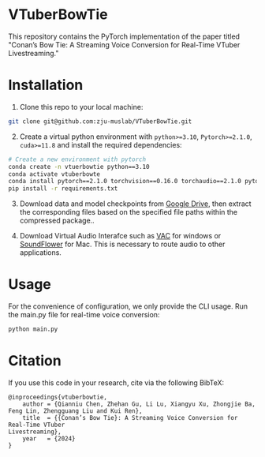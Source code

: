 # VTuberBowTie
This repository contains the PyTorch implementation of the paper titled "Conan’s Bow Tie: A Streaming Voice Conversion for Real-Time VTuber Livestreaming."


# Installation
1. Clone this repo to your local machine:
```bash
git clone git@github.com:zju-muslab/VTuberBowTie.git
``` 
2. Create a virtual python environment with `python>=3.10`, `Pytorch>=2.1.0`, `cuda>=11.8` and install the required dependencies: 
```bash
# Create a new environment with pytorch
conda create -n vtuerbowtie python==3.10
conda activate vtuberbowte
conda install pytorch==2.1.0 torchvision==0.16.0 torchaudio==2.1.0 pytorch-cuda=11.8 -c pytorch -c nvidia
pip install -r requirements.txt
```

3. Download data and model checkpoints from [Google Drive](https://drive.google.com/drive/folders/1udlOjOLfOz1sOuUsXJB4dxTSxYbkGanc?usp=sharing), then extract the corresponding files based on the specified file paths within the compressed package..

4. Download Virtual Audio Interafce such as [VAC](https://vac.muzychenko.net/en/) for windows or [SoundFlower](https://github.com/mattingalls/Soundflower) for Mac. This is necessary to route audio to other applications.

# Usage
For the convenience of configuration, we only provide the CLI usage. Run the main.py file for real-time voice conversion:
```python
python main.py
```


# Citation
If you use this code in your research, cite via the following BibTeX:
```
@inproceedings{vtuberbowtie,
    author = {Qianniu Chen, Zhehan Gu, Li Lu, Xiangyu Xu, Zhongjie Ba, Feng Lin, Zhengguang Liu and Kui Ren},
    title  = {{Conan’s Bow Tie}: A Streaming Voice Conversion for Real-Time VTuber
Livestreaming},
    year   = {2024}
}
```